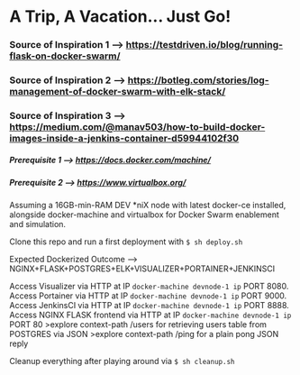 # A Trip, A Vacation... Just Go!

### Source of Inspiration 1 --> https://testdriven.io/blog/running-flask-on-docker-swarm/
### Source of Inspiration 2 --> https://botleg.com/stories/log-management-of-docker-swarm-with-elk-stack/
### Source of Inspiration 3 --> https://medium.com/@manav503/how-to-build-docker-images-inside-a-jenkins-container-d59944102f30

##### Prerequisite 1 --> https://docs.docker.com/machine/
##### Prerequisite 2 --> https://www.virtualbox.org/

Assuming a 16GB-min-RAM DEV *niX node with latest docker-ce installed, alongside docker-machine and virtualbox for Docker Swarm enablement and simulation.

Clone this repo and run a first deployment with `$ sh deploy.sh`

Expected Dockerized Outcome --> NGINX+FLASK+POSTGRES+ELK+VISUALIZER+PORTAINER+JENKINSCI 

Access Visualizer via HTTP at IP `docker-machine devnode-1 ip` PORT 8080.
Access Portainer via HTTP at IP `docker-machine devnode-1 ip` PORT 9000.
Access JenkinsCI via HTTP at IP `docker-machine devnode-1 ip` PORT 8888.
Access NGINX FLASK frontend via HTTP at IP `docker-machine devnode-1 ip` PORT 80
    >explore context-path /users for retrieving users table from POSTGRES via JSON
    >explore context-path /ping for a plain pong JSON reply

Cleanup everything after playing around via `$ sh cleanup.sh`
